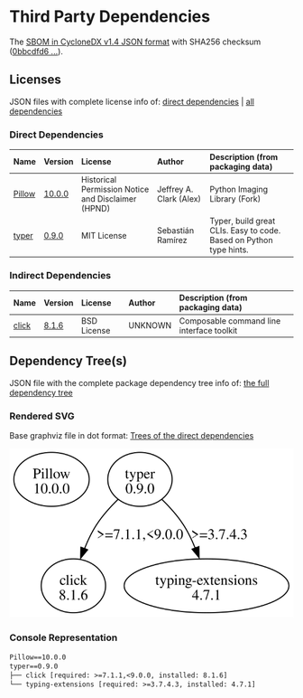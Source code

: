 # Third Party Dependencies

<!--[[[fill sbom_sha256()]]]-->
The [SBOM in CycloneDX v1.4 JSON format](https://git.sr.ht/~sthagen/piemap/blob/default/sbom/cdx.json) with SHA256 checksum ([0bbcdfd6 ...](https://git.sr.ht/~sthagen/piemap/blob/default/sbom/cdx.json.sha256 "sha256:0bbcdfd695d47975d5251fd9a20d5abac86160502d20e18ac509736766bc6890")).
<!--[[[end]]] (checksum: 9b1e2ca81c2e01cb28ee66205c8a6de6)-->
## Licenses 

JSON files with complete license info of: [direct dependencies](direct-dependency-licenses.json) | [all dependencies](all-dependency-licenses.json)

### Direct Dependencies

<!--[[[fill direct_dependencies_table()]]]-->
| Name                                       | Version                                           | License                                            | Author                  | Description (from packaging data)                                  |
|:-------------------------------------------|:--------------------------------------------------|:---------------------------------------------------|:------------------------|:-------------------------------------------------------------------|
| [Pillow](https://python-pillow.org)        | [10.0.0](https://pypi.org/project/Pillow/10.0.0/) | Historical Permission Notice and Disclaimer (HPND) | Jeffrey A. Clark (Alex) | Python Imaging Library (Fork)                                      |
| [typer](https://github.com/tiangolo/typer) | [0.9.0](https://pypi.org/project/typer/0.9.0/)    | MIT License                                        | Sebastián Ramírez       | Typer, build great CLIs. Easy to code. Based on Python type hints. |
<!--[[[end]]] (checksum: c3a659d5a1fe4deae143928163e533ac)-->

### Indirect Dependencies

<!--[[[fill indirect_dependencies_table()]]]-->
| Name                                          | Version                                        | License     | Author  | Description (from packaging data)         |
|:----------------------------------------------|:-----------------------------------------------|:------------|:--------|:------------------------------------------|
| [click](https://palletsprojects.com/p/click/) | [8.1.6](https://pypi.org/project/click/8.1.6/) | BSD License | UNKNOWN | Composable command line interface toolkit |
<!--[[[end]]] (checksum: ec405dc73a3ccb02ae4ac4f6b5c7739e)-->

## Dependency Tree(s)

JSON file with the complete package dependency tree info of: [the full dependency tree](package-dependency-tree.json)

### Rendered SVG

Base graphviz file in dot format: [Trees of the direct dependencies](package-dependency-tree.dot.txt)

<img src="./package-dependency-tree.svg" alt="Trees of the direct dependencies" title="Trees of the direct dependencies"/>

### Console Representation

<!--[[[fill dependency_tree_console_text()]]]-->
````console
Pillow==10.0.0
typer==0.9.0
├── click [required: >=7.1.1,<9.0.0, installed: 8.1.6]
└── typing-extensions [required: >=3.7.4.3, installed: 4.7.1]
````
<!--[[[end]]] (checksum: 412050f02f0cb82a536e6474186c09cf)-->
